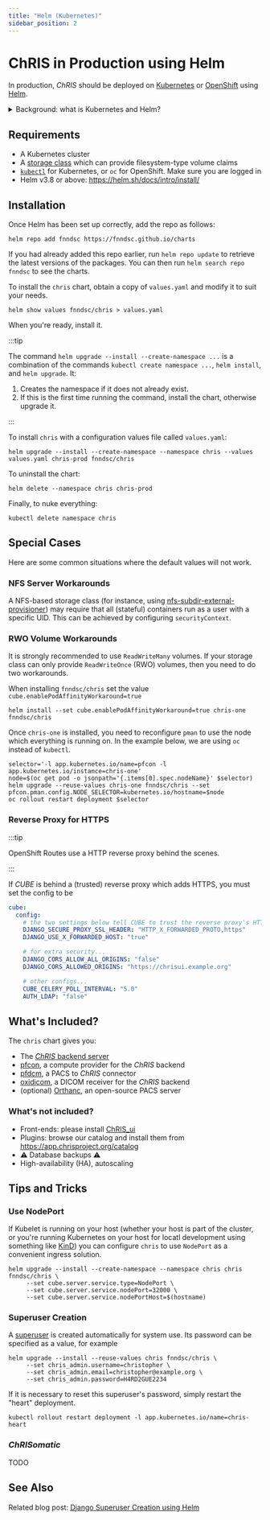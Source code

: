 ```yaml
---
title: "Helm (Kubernetes)"
sidebar_position: 2
---
```


# ChRIS in Production using Helm

In production, _ChRIS_ should be deployed on [Kubernetes](https://kubernetes.io)
or [OpenShift](https://www.redhat.com/en/technologies/cloud-computing/openshift)
using [Helm](https://helm.sh/).

<details>
<summary>Background: what is Kubernetes and Helm?</summary>
<p>
Kubernetes coordinates how containers run on a cluster of computers working together.
Even in the case of a single-machine <em>ChRIS</em> deployment, using Kubernetes is
still recommended for production because it is a standard solution for container management.
</p>
<p>
Helm is often described as a package manager for Kubernetes. It uses templates from
third-party repositories to create Kubernetes resources, such as services and deployments.
</p>
</details>

## Requirements

- A Kubernetes cluster
- A [storage class](https://kubernetes.io/docs/concepts/storage/storage-classes/) which can provide
  filesystem-type volume claims
- [`kubectl`](https://kubernetes.io/docs/reference/kubectl/) for Kubernetes, or
  `oc` for OpenShift. Make sure you are logged in
- Helm v3.8 or above: https://helm.sh/docs/intro/install/

## Installation

Once Helm has been set up correctly, add the repo as follows:

```shell
helm repo add fnndsc https://fnndsc.github.io/charts
```

If you had already added this repo earlier, run `helm repo update` to retrieve
the latest versions of the packages. You can then run `helm search repo fnndsc` to see the charts.

To install the `chris` chart, obtain a copy of `values.yaml` and modify it to suit your needs.

```shell
helm show values fnndsc/chris > values.yaml
```

When you're ready, install it.

:::tip

The command `helm upgrade --install --create-namespace ...` is a combination of the commands
`kubectl create namespace ...`, `helm install`, and `helm upgrade`. It:

1. Creates the namespace if it does not already exist.
2. If this is the first time running the command, install the chart, otherwise upgrade it.

:::

To install `chris` with a configuration values file called `values.yaml`:

```shell
helm upgrade --install --create-namespace --namespace chris --values values.yaml chris-prod fnndsc/chris
```

To uninstall the chart:

```shell
helm delete --namespace chris chris-prod
```

Finally, to nuke everything:

```shell
kubectl delete namespace chris
```

## Special Cases

Here are some common situations where the default values will not work.

### NFS Server Workarounds

A NFS-based storage class (for instance, using [nfs-subdir-external-provisioner](https://github.com/kubernetes-sigs/nfs-subdir-external-provisioner))
may require that all (stateful) containers run as a user with a specific UID. This can be achieved by configuring `securityContext`.

### RWO Volume Workarounds

It is strongly recommended to use `ReadWriteMany` volumes. If your storage class can only provide
`ReadWriteOnce` (RWO) volumes, then you need to do two workarounds.

When installing `fnndsc/chris` set the value `cube.enablePodAffinityWorkaround=true`

```shell
helm install --set cube.enablePodAffinityWorkaround=true chris-one fnndsc/chris
```

Once `chris-one` is installed, you need to reconfigure `pman` to use the node which
everything is running on. In the example below, we are using `oc` instead of `kubectl`.

```shell
selector='-l app.kubernetes.io/name=pfcon -l app.kubernetes.io/instance=chris-one'
node=$(oc get pod -o jsonpath='{.items[0].spec.nodeName}' $selector)
helm upgrade --reuse-values chris-one fnndsc/chris --set pfcon.pman.config.NODE_SELECTOR=kubernetes.io/hostname=$node
oc rollout restart deployment $selector
```

### Reverse Proxy for HTTPS

:::tip

OpenShift Routes use a HTTP reverse proxy behind the scenes.

:::

If _CUBE_ is behind a (trusted) reverse proxy which adds HTTPS, you must set the config to be

```yaml
cube:
  config:
    # the two settings below tell CUBE to trust the reverse proxy's HTTPS headers
    DJANGO_SECURE_PROXY_SSL_HEADER: "HTTP_X_FORWARDED_PROTO,https"
    DJANGO_USE_X_FORWARDED_HOST: "true"

    # for extra security...
    DJANGO_CORS_ALLOW_ALL_ORIGINS: "false"
    DJANGO_CORS_ALLOWED_ORIGINS: "https://chrisui.example.org"

    # other configs...
    CUBE_CELERY_POLL_INTERVAL: "5.0"
    AUTH_LDAP: "false"
```

## What's Included?

The `chris` chart gives you:

- The [_ChRIS_ backend server](https://github.com/FNNDSC/ChRIS_ultron_backEnd)
- [pfcon](https://github.com/FNNDSC/pfcon), a compute provider for the _ChRIS_ backend
- [pfdcm](https://github.com/FNNDSC/pfdcm), a PACS to _ChRIS_ connector
- [oxidicom](https://github.com/FNNDSC/oxidicom), a DICOM receiver for the _ChRIS_ backend
- (optional) [Orthanc](https://www.orthanc-server.com/), an open-source PACS server

### What's not included?

- Front-ends: please install [ChRIS_ui](https://github.com/FNNDSC/ChRIS_ui)
- Plugins: browse our catalog and install them from https://app.chrisproject.org/catalog
- :warning: Database backups :warning:
- High-availability (HA), autoscaling

## Tips and Tricks

### Use NodePort

If Kubelet is running on your host (whether your host is part of the cluster, or you're running
Kubernetes on your host for locatl development using something like [KinD](https://kind.sigs.k8s.io/))
you can configure `chris` to use `NodePort` as a convenient ingress solution.

```shell
helm upgrade --install --create-namespace --namespace chris chris fnndsc/chris \
     --set cube.server.service.type=NodePort \
     --set cube.server.service.nodePort=32000 \
     --set cube.server.service.nodePortHost=$(hostname)
```

### Superuser Creation

A [superuser](../glossary.md#Superuser) is created automatically for system use.
Its password can be specified as a value, for example

```shell
helm upgrade --install --reuse-values chris fnndsc/chris \
     --set chris_admin.username=christopher \
     --set chris_admin.email=christopher@example.org \
     --set chris_admin.password=H4RD2GUE2234
```

If it is necessary to reset this superuser's password, simply restart the "heart" deployment.

```shell
kubectl rollout restart deployment -l app.kubernetes.io/name=chris-heart
```

### _ChRISomatic_

TODO

## See Also

Related blog post: [Django Superuser Creation using Helm](/blog/2023/10/06/django-superuser-helm)
